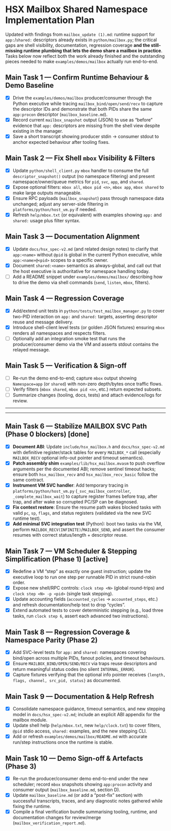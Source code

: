 # HSX Mailbox Shared Namespace Implementation Plan

Updated with findings from `mailbox_update (1).md`: runtime support for `app:`/`shared:` descriptors already exists in `python/mailbox.py`; the critical gaps are shell visibility, documentation, regression coverage **and the still-missing runtime plumbing that lets the demo share a mailbox in practice**. Tasks below now reflect both the work already finished and the outstanding pieces needed to make `examples/demos/mailbox` actually run end-to-end.

## Main Task 1 — Confirm Runtime Behaviour & Demo Baseline
- [x] Drive the `examples/demos/mailbox` producer/consumer through the Python executive while tracing `mailbox_bind/open/send/recv` to capture the descriptor IDs and demonstrate that both PIDs share the same `app:procon` descriptor (`mailbox_baseline.md`).
- [x] Record current `mailbox_snapshot` output (JSON) to use as “before” evidence that `app:` descriptors are missing from the shell view despite existing in the manager.
- [x] Save a short transcript showing producer stdin → consumer stdout to anchor expected behaviour after tooling fixes.

## Main Task 2 — Fix Shell `mbox` Visibility & Filters
- [x] Update `python/shell_client.py` `mbox` handler to consume the full `descriptor_snapshot()` output (no namespace filtering) and present namespace/owner/queue metrics for `pid`, `svc`, `app`, and `shared`.
- [x] Expose optional filters: `mbox all`, `mbox pid <n>`, `mbox app`, `mbox shared` to make large outputs manageable.
- [x] Ensure RPC payloads (`mailbox_snapshot`) pass through namespace data unchanged; adjust any server-side filtering in `platforms/python/host_vm.py` if needed.
- [x] Refresh `help/mbox.txt` (or equivalent) with examples showing `app:` and `shared:` usage plus filter syntax.

## Main Task 3 — Documentation Alignment
- [x] Update `docs/hsx_spec-v2.md` (and related design notes) to clarify that `app:<name>` without `@pid` is global in the current Python executive, while `app:<name>@<pid>` scopes to a specific owner.
- [x] Document `shared:<name>` semantics as always-global, and call out that the host executive is authoritative for namespace handling today.
- [ ] Add a README snippet under `examples/demos/mailbox/` describing how to drive the demo via shell commands (`send`, `listen`, `mbox`, filters).

## Main Task 4 — Regression Coverage
- [x] Add/extend unit tests in `python/tests/test_mailbox_manager.py` to cover two-PID interaction on `app:` and `shared:` targets, asserting descriptor reuse and message delivery.
- [x] Introduce shell-client level tests (or golden JSON fixtures) ensuring `mbox` renders all namespaces and respects filters.
- [ ] Optionally add an integration smoke test that runs the producer/consumer demo via the VM and asserts stdout contains the relayed message.

## Main Task 5 — Verification & Sign-off
- [ ] Re-run the demo end-to-end; capture `mbox` output showing `Namespace=app` (or `shared`) with non-zero depth/bytes once traffic flows.
- [ ] Verify filters (`mbox shared`, `mbox pid <n>`, etc.) return expected subsets.
- [ ] Summarize changes (tooling, docs, tests) and attach evidence/logs for review.

---

---

## Main Task 6 — Stabilize MAILBOX SVC Path (Phase 0 blockers) [done]
- [x] **Document ABI**: Update `include/hsx_mailbox.h` and `docs/hsx_spec-v2.md` with definitive register/stack tables for every `MAILBOX_*` call (especially `MAILBOX_RECV` optional info-out pointer and timeout semantics).
- [x] **Patch assembly shim** `examples/lib/hsx_mailbox.mvasm` to push overflow arguments per the documented ABI; remove sentinel timeout hacks; ensure both `hsx_mailbox_recv` and `hsx_mailbox_recv_basic` follow the same contract.
- [x] **Instrument VM SVC handler**: Add temporary tracing in `platforms/python/host_vm.py` (`_svc_mailbox_controller`, `_complete_mailbox_wait`) to capture register frames before trap, after trap, and after wake so corrupted PC/SP can be diagnosed.
- [x] **Fix context restore**: Ensure the resume path wakes blocked tasks with valid `pc`, `sp`, `flags`, and status registers (validated via the new SVC runtime test).
- [x] **Add minimal SVC integration test** (Python): boot two tasks via the VM, perform `MAILBOX_RECV(INFINITE)`/`MAILBOX_SEND`, and assert the consumer resumes with correct status/length + descriptor reuse.

## Main Task 7 — VM Scheduler & Stepping Simplification (Phase 1) [active]
- [x] Redefine a VM “step” as exactly one guest instruction; update the executive loop to run one step per runnable PID in strict round-robin order.
- [x] Expose new shell/RPC controls: `clock step <N>` (global round-trips) and `clock step <N> -p <pid>` (single task stepping).
- [x] Update accounting fields (`accounted_cycles` → `accounted_steps`, etc.) and refresh documentation/help text to drop “cycles”.
- [x] Extend automated tests to cover deterministic stepping (e.g., load three tasks, run `clock step 6`, assert each advanced two instructions).

## Main Task 8 — Regression Coverage & Namespace Parity (Phase 2)
- [x] Add SVC-level tests for `app:` and `shared:` namespaces covering bind/open across multiple PIDs, fanout policies, and timeout behaviours.
- [x] Ensure `MAILBOX_BIND/OPEN/SEND/RECV` via traps reuse descriptors and return meaningful status codes (no silent `INTERNAL_ERROR`).
- [x] Capture fixtures verifying that the optional info pointer receives `{length, flags, channel, src_pid, status}` as documented.

## Main Task 9 — Documentation & Help Refresh
- [x] Consolidate namespace guidance, timeout semantics, and new stepping model in `docs/hsx_spec-v2.md`; include an explicit ABI appendix for the mailbox module.
- [x] Update shell help (`help/mbox.txt`, new `help/clock.txt`) to cover filters, `@pid` stdio access, `shared:` examples, and the new stepping CLI.
- [x] Add or refresh `examples/demos/mailbox/README.md` with accurate run/step instructions once the runtime is stable.

## Main Task 10 — Demo Sign-off & Artefacts (Phase 3)
- [x] Re-run the producer/consumer demo end-to-end under the new scheduler; record `mbox` snapshots showing `app:procon` activity and consumer output (`mailbox_baseline.md`, section D).
- [x] Update `mailbox_baseline.md` (or add a “post-fix” section) with successful transcripts, traces, and any diagnostic notes gathered while fixing the runtime.
- [x] Compile a final verification bundle summarising tooling, runtime, and documentation changes for review/merge (`mailbox_verification_report.md`).
